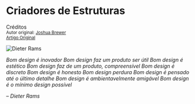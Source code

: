 Criadores de Estruturas
============================
Créditos<br/>
<small>Autor original: [Joshua Brewer](http://bobulate.com/)<br/>[Artigo Original](http://52weeksofux.com/post/415490651/good-design-is)</small>

![Dieter Rams](http://media.tumblr.com/tumblr_kyh069OKe51qz7ace.jpg "Dieter Rams")

*Bom design é inovador*
*Bom design faz um produto ser útil*
*Bom design é estético*
*Bom design faz de um produto, compreensível*
*Bom design é discreto*
*Bom design é honesto*
*Bom design perdura*
*Bom design é pensado até o último detalhe*
*Bom design é ambientavelmente amigável*
*Bom design é o mínimo design possível*

*&ndash; Dieter Rams*
